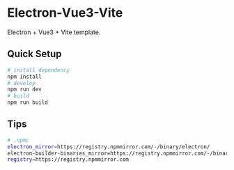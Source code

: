 # Electron-Vue3-Vite
Electron + Vue3 + Vite template.

## Quick Setup

```sh
# install dependency
npm install
# develop
npm run dev
# build
npm run build
```

## Tips
```sh
# .npmc
electron_mirror=https://registry.npmmirror.com/-/binary/electron/
electron-builder-binaries_mirror=https://registry.npmmirror.com/-/binary/electron-builder-binaries/
registry=https://registry.npmmirror.com
```

